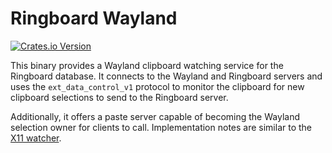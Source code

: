 # Ringboard Wayland

<a href="https://crates.io/crates/clipboard-history-wayland">![Crates.io Version](https://img.shields.io/crates/v/clipboard-history-wayland)</a>

This binary provides a Wayland clipboard watching service for the Ringboard database. It connects to
the Wayland and Ringboard servers and uses the `ext_data_control_v1` protocol to monitor the
clipboard for new clipboard selections to send to the Ringboard server.

Additionally, it offers a paste server capable of becoming the Wayland selection owner for clients
to call. Implementation notes are similar to the [X11 watcher](../x11).
